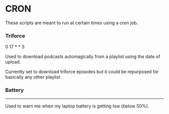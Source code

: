 # CRON

These scripts are meant to run at certain times using a cron job.

### Triforce

0 17 * * 3

Used to download podcasts automagically from a playlist using the date of upload.

Currently set to download triforce episodes but it could be repurposed for basically any other playlist.

### Battery

* * * * *

Used to warn me when my laptop battery is getting low (below 50%).
